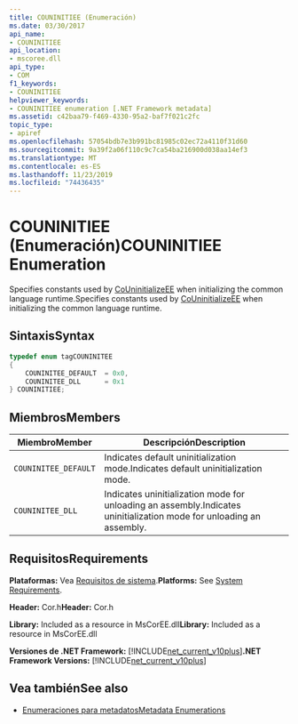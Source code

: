 ```yaml
---
title: COUNINITIEE (Enumeración)
ms.date: 03/30/2017
api_name:
- COUNINITIEE
api_location:
- mscoree.dll
api_type:
- COM
f1_keywords:
- COUNINITIEE
helpviewer_keywords:
- COUNINITIEE enumeration [.NET Framework metadata]
ms.assetid: c42baa79-f469-4330-95a2-baf7f021c2fc
topic_type:
- apiref
ms.openlocfilehash: 57054bdb7e3b991bc81985c02ec72a4110f31d60
ms.sourcegitcommit: 9a39f2a06f110c9c7ca54ba216900d038aa14ef3
ms.translationtype: MT
ms.contentlocale: es-ES
ms.lasthandoff: 11/23/2019
ms.locfileid: "74436435"
---
```

# <a name="couninitiee-enumeration"></a><span data-ttu-id="34a34-102">COUNINITIEE (Enumeración)</span><span class="sxs-lookup"><span data-stu-id="34a34-102">COUNINITIEE Enumeration</span></span>
<span data-ttu-id="34a34-103">Specifies constants used by [CoUninitializeEE](../../../../docs/framework/unmanaged-api/hosting/couninitializeee-function.md) when initializing the common language runtime.</span><span class="sxs-lookup"><span data-stu-id="34a34-103">Specifies constants used by [CoUninitializeEE](../../../../docs/framework/unmanaged-api/hosting/couninitializeee-function.md) when initializing the common language runtime.</span></span>  
  
## <a name="syntax"></a><span data-ttu-id="34a34-104">Sintaxis</span><span class="sxs-lookup"><span data-stu-id="34a34-104">Syntax</span></span>  
  
```cpp  
typedef enum tagCOUNINITEE  
{  
    COUNINITEE_DEFAULT  = 0x0,   
    COUNINITEE_DLL      = 0x1  
} COUNINITIEE;  
```  
  
## <a name="members"></a><span data-ttu-id="34a34-105">Miembros</span><span class="sxs-lookup"><span data-stu-id="34a34-105">Members</span></span>  
  
|<span data-ttu-id="34a34-106">Miembro</span><span class="sxs-lookup"><span data-stu-id="34a34-106">Member</span></span>|<span data-ttu-id="34a34-107">Descripción</span><span class="sxs-lookup"><span data-stu-id="34a34-107">Description</span></span>|  
|------------|-----------------|  
|`COUNINITEE_DEFAULT`|<span data-ttu-id="34a34-108">Indicates default uninitialization mode.</span><span class="sxs-lookup"><span data-stu-id="34a34-108">Indicates default uninitialization mode.</span></span>|  
|`COUNINITEE_DLL`|<span data-ttu-id="34a34-109">Indicates uninitialization mode for unloading an assembly.</span><span class="sxs-lookup"><span data-stu-id="34a34-109">Indicates uninitialization mode for unloading an assembly.</span></span>|  
  
## <a name="requirements"></a><span data-ttu-id="34a34-110">Requisitos</span><span class="sxs-lookup"><span data-stu-id="34a34-110">Requirements</span></span>  
 <span data-ttu-id="34a34-111">**Plataformas:** Vea [Requisitos de sistema](../../../../docs/framework/get-started/system-requirements.md).</span><span class="sxs-lookup"><span data-stu-id="34a34-111">**Platforms:** See [System Requirements](../../../../docs/framework/get-started/system-requirements.md).</span></span>  
  
 <span data-ttu-id="34a34-112">**Header:** Cor.h</span><span class="sxs-lookup"><span data-stu-id="34a34-112">**Header:** Cor.h</span></span>  
  
 <span data-ttu-id="34a34-113">**Library:** Included as a resource in MsCorEE.dll</span><span class="sxs-lookup"><span data-stu-id="34a34-113">**Library:** Included as a resource in MsCorEE.dll</span></span>  
  
 <span data-ttu-id="34a34-114">**Versiones de .NET Framework:** [!INCLUDE[net_current_v10plus](../../../../includes/net-current-v10plus-md.md)]</span><span class="sxs-lookup"><span data-stu-id="34a34-114">**.NET Framework Versions:** [!INCLUDE[net_current_v10plus](../../../../includes/net-current-v10plus-md.md)]</span></span>  
  
## <a name="see-also"></a><span data-ttu-id="34a34-115">Vea también</span><span class="sxs-lookup"><span data-stu-id="34a34-115">See also</span></span>

- [<span data-ttu-id="34a34-116">Enumeraciones para metadatos</span><span class="sxs-lookup"><span data-stu-id="34a34-116">Metadata Enumerations</span></span>](../../../../docs/framework/unmanaged-api/metadata/metadata-enumerations.md)
